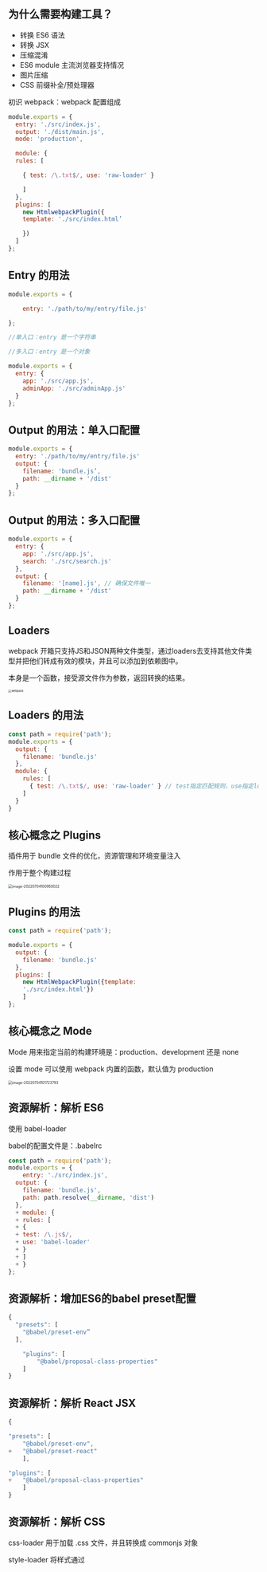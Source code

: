 ## 为什么需要构建⼯具？

- 转换 ES6 语法
- 转换 JSX
- 压缩混淆
- ES6 module 主流浏览器⽀持情况 
- 图⽚压缩
- CSS 前缀补全/预处理器



初识 webpack：webpack 配置组成

```js
module.exports = {
  entry: './src/index.js',
  output: './dist/main.js',
  mode: 'production',

  module: {
  rules: [

    { test: /\.txt$/, use: 'raw-loader' }

    ]
  },
  plugins: [
    new HtmlwebpackPlugin({
    template: './src/index.html’

    })
  ]
};
```

## Entry 的⽤法

```js
module.exports = {

	entry: './path/to/my/entry/file.js'

};

//单⼊⼝：entry 是⼀个字符串 

//多⼊⼝：entry 是⼀个对象

module.exports = {
  entry: {
    app: './src/app.js',
    adminApp: './src/adminApp.js'
  }
};
```

## Output 的⽤法：单⼊⼝配置

```js
module.exports = {
  entry: './path/to/my/entry/file.js'
  output: {
    filename: 'bundle.js’,
    path: __dirname + '/dist'
  }
};
```

## Output 的⽤法：多⼊⼝配置

```js
module.exports = {
  entry: {
    app: './src/app.js',
    search: './src/search.js'
  },
  output: {
    filename: '[name].js', // 确保文件唯一
    path: __dirname + '/dist'
  }
};
```



## Loaders

webpack 开箱只支持JS和JSON两种文件类型，通过loaders去支持其他文件类型并把他们转成有效的模块，并且可以添加到依赖图中。

本身是一个函数，接受源文件作为参数，返回转换的结果。

<img src="../image/webpack.jpg" alt="webpack" style="zoom:40%;" />

## Loaders 的⽤法

```js
const path = require('path');
module.exports = {
  output: {
    filename: 'bundle.js'
  },
  module: {
    rules: [
      { test: /\.txt$/, use: 'raw-loader' } // test指定匹配规则，use指定loader名称 
    ]
  }
}
```

## 核⼼概念之 Plugins

插件⽤于 bundle ⽂件的优化，资源管理和环境变量注⼊

作⽤于整个构建过程

<img src="../image/plugin_1.png" alt="image-20220704100950022" style="zoom:50%;" />

## Plugins 的⽤法

```js
const path = require('path');

module.exports = {
  output: {
    filename: 'bundle.js'
  },
  plugins: [
    new HtmlWebpackPlugin({template: 
    './src/index.html'})
    ]
};
```

## 核⼼概念之 Mode

Mode ⽤来指定当前的构建环境是：production、development 还是 none

设置 mode 可以使⽤ webpack 内置的函数，默认值为 production

<img src="../image/mode.png" alt="image-20220704101723793" style="zoom:50%;" />

## 资源解析：解析 ES6

使⽤ babel-loader

babel的配置⽂件是：.babelrc

```js
const path = require('path');
module.exports = {
	entry: './src/index.js',
  output: {
    filename: 'bundle.js',
    path: path.resolve(__dirname, 'dist')
  },
  + module: {
  + rules: [
  + {
  + test: /\.js$/,
  + use: 'babel-loader'
  + }
  + ]
  + }
};
```

## 资源解析：增加ES6的babel preset配置

```js
{
  "presets": [
    "@babel/preset-env”
  ],

	"plugins": [
		"@babel/proposal-class-properties"
	] 
}
```

## 资源解析：解析 React JSX

```js
{

"presets": [
	"@babel/preset-env",
+	"@babel/preset-react"
	],

"plugins": [
+	"@babel/proposal-class-properties"
	] 
}
```

## 资源解析：解析 CSS

css-loader ⽤于加载 .css ⽂件，并且转换成 commonjs 对象

style-loader 将样式通过 <style> 标签插⼊到 head 中

```js
const path = require('path');
module.exports = {
entry: './src/index.js',
output: {
filename: 'bundle.js',
path: path.resolve(__dirname, 'dist')
},
+ module: {
+ rules: [
+ {
+ test: /\.css$/,
+ use: [
+ 'style-loader',
+ 'css-loader'
+ ]
+ }
+ ]
+ }
};
```

## 资源解析：解析 Less 和 SaSS

less-loader ⽤于将 less 转换成 css

```js
const path = require('path');
module.exports = {
entry: './src/index.js',
output: {
filename: 'bundle.js',
path: path.resolve(__dirname, 'dist')
},
+ module: {
+ rules: [
+ {
+ test: /\.less$/,
+ use: [
+ 'style-loader',
+ 'css-loader',
+ ' less-loader'
+ ]
+ }
+ ]
+ }
};
```

## 资源解析：解析图⽚

file-loader ⽤于处理⽂件

```js
const path = require('path');
module.exports = {
entry: './src/index.js',
output: {
filename: 'bundle.js',
path: path.resolve(__dirname, 'dist')
},
module: {
rules: [
+ {
+ test: /\.(png|svg|jpg|gif)$/,
+ use: [
+ 'file-loader'
+ ]
+ }
]}
};
```

## 资源解析：解析字体

file-loader 也可以⽤于处理字体

```js
const path = require('path');
module.exports = {
entry: './src/index.js',
output: {
filename: 'bundle.js',
path: path.resolve(__dirname, 'dist')
},
module: {
rules: [
+ {
+ test: /\.(woff|woff2|eot|ttf|otf)$/,
+ use: [
+ 'file-loader'
+ ]
+ }
]}
};
```

## 资源解析：使⽤ url-loader

url-loader 也可以处理图⽚和字体

可以设置较⼩资源⾃动 base64

```js
const path = require('path');
module.exports = {
entry: './src/index.js',
output: {
filename: 'bundle.js',
path: path.resolve(__dirname, 'dist')
},
module: {
rules: [
+ {
+ test: /\.(png|svg|jpg|gif)$/,
+ use: [{ + loader: 'url-loader’, 
+ options: { 
+ limit: 10240 
+ } 
+ }] 
+ }
]}
};
```

## webpack 中的⽂件监听

⽂件监听是在发现源码发⽣变化时，⾃动重新构建出新的输出⽂件。

webpack 开启监听模式，有两种⽅式：

- ·启动 webpack 命令时，带上 --watch 参数
- ·在配置 webpack.config.js 中设置 watch: true

唯⼀缺陷：每次需要⼿动刷新浏览器

```js
{
  "name": "hello-webpack",
  "version": "1.0.0",
  "description": "Hello webpack",
  "main": "index.js",
  "scripts": {
  "build": "webpack ",
  + "watch": "webpack"
  },
  "keywords": [],
  "author": "",
  "license": "ISC"
}
```

## ⽂件监听的原理分析

轮询判断⽂件的最后编辑时间是否变化

某个⽂件发⽣了变化，并不会⽴刻告诉监听者，⽽是先缓存起来，等 aggregateTimeout

```js
module.export = {
    //默认 false，也就是不开启
    watch: true,
    //只有开启监听模式时，watchOptions才有意义
    wathcOptions: {
    //默认为空，不监听的文件或者文件夹，支持正则匹配
    ignored: /node_modules/,
    //监听到变化发生后会等300ms再去执行，默认300ms
    aggregateTimeout: 300,
    //判断文件是否发生变化是通过不停询问系统指定文件有没有变化实现的，默认每秒问1000次
    poll: 1000
  } 
}
```

## 热更新：webpack-dev-server

- WDS 不刷新浏览器
- WDS 不输出⽂件，⽽是放在内存中
- 使⽤ HotModuleReplacementPlugin插件

```js
{
  "name": "hello-webpack",
  "version": "1.0.0",
  "description": "Hello webpack",
  "main": "index.js",
  "scripts": {
  "build": "webpack ",
  + ”dev": "webpack-dev-server --open"
  },
  "keywords": [],
  "author": "",
  "license": "ISC"
}
```

## 热更新：使⽤ webpack-dev-middleware

WDM 将 webpack 输出的⽂件传输给服务器

适⽤于灵活的定制场景

```js
const express = require('express');
const webpack = require('webpack');
const webpackDevMiddleware = require('webpack-dev-middleware');
const app = express();
const config = require('./webpack.config.js');
const compiler = webpack(config);

app.use(webpackDevMiddleware(compiler, {
	publicPath: config.output.publicPath
}));

app.listen(3000, function () {
	console.log('Example app listening on port 3000!\n');
});
```

## 热更新的原理分析

Webpack Compile: 将 JS 编译成 Bundle

HMR Server: 将热更新的⽂件输出给 HMR Rumtime

Bundle server: 提供⽂件在浏览器的访问

HMR Rumtime: 会被注⼊到浏览器，

更新⽂件的变化

bundle.js: 构建输出的⽂件

<img src="../image/hmr.png" alt="image-20220704103939682" style="zoom:50%;" />

## 什么是⽂件指纹？

打包后输出的⽂件名的后缀

<img src="../../../Library/Application Support/typora-user-images/image-20220704104101807.png" alt="image-20220704104101807" style="zoom:50%;" />

## ⽂件指纹如何⽣成

**Hash**：和整个项⽬的构建相关，只要项⽬⽂件有修改，整个项⽬构建的 hash 值就会更改

**Chunkhash**：和 webpack 打包的 chunk 有关，不同的 entry 会⽣成不同的 chunkhash 值

**Contenthash**：根据⽂件内容来定义 hash ，⽂件内容不变，则 contenthash 不变



## JS 的⽂件指纹设置

设置 output 的 filename，使⽤ [chunkhash]

```js
module.exports = {
  entry: {
    app: './src/app.js',
    search: './src/search.js'
  },
  output: {
    + filename: '[name][chunkhash:8].js',
    path: __dirname + '/dist'
  }
};
```

## CSS 的⽂件指纹设置

设置 MiniCssExtractPlugin 的 filename，

使⽤ [contenthash]

```js
module.exports = {
  entry: {
    app: './src/app.js',
    search: './src/search.js'
  },
  output: {
    filename: '[name][chunkhash:8].js',
    path: __dirname + '/dist'
  },
  plugins: [
    + new MiniCssExtractPlugin({ 
    + filename: `[name][contenthash:8].css
    + });
  ]
};
```

## 图⽚的⽂件指纹设置

设置 file-loader 的 name，使⽤ [hash]

<img src="../image/image_hash.png" alt="image-20220704104554659" style="zoom:50%;" />



```js
const path = require('path');
module.exports = {
	entry: './src/index.js',
	output: {
		filename: 'bundle.js',
		path: path.resolve(__dirname, 'dist')
	},
	module: {
	rules: [
		{
		test: /\.(png|svg|jpg|gif)$/,
		use: [{
		loader: 'file-loader’,
		+ options: {
		+ name: 'img/[name][hash:8].[ext]'
		+ } }] }]}
};  
```

## 代码压缩

HTML 压缩 html-webpack-plugin，

CSS 压缩 optimize-css-assets-webpack-plugin 同时使⽤ cssnano

JS 压缩 内置了 uglifyjs-webpack-plugin



## html ⽂件的压缩

```js
module.exports = {
entry: {
app: './src/app.js',
search: './src/search.js'
},
output: {
filename: '[name][chunkhash:8].js',
path: __dirname + '/dist'
},
plugins: [
+ new HtmlWebpackPlugin({
+ template: path.join(__dirname, 'src/search.html’),
+ filename: 'search.html’, + chunks: ['search’],
+ inject: true,
+ minify: {
+ html5: true,
+ collapseWhitespace: true,
+ preserveLineBreaks: false,
+ minifyCSS: true,
+ minifyJS: true,
+ removeComments: false
+ } + })
]
};
```

## CSS ⽂件的压缩

```js
module.exports = {
entry: {
app: './src/app.js',
search: './src/search.js'
},
output: {
filename: '[name][chunkhash:8].js',
path: __dirname + '/dist'
},
plugins: [
+ new OptimizeCSSAssetsPlugin({
+ assetNameRegExp: /\.css$/g,
+ cssProcessor: require('cssnano’) + })
]
};
```





